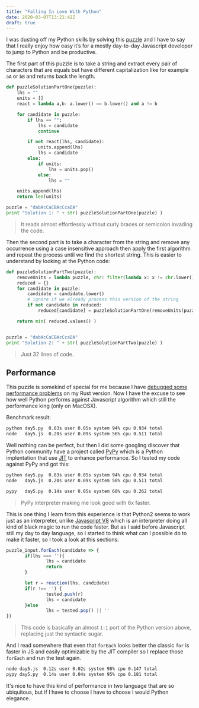 ```yaml
---
title: "Falling In Love With Python"
date: 2020-03-07T13:21:42Z
draft: true
---
```


I was dusting off my Python skills by solving this [puzzle](https://adventofcode.com/2018/day/5) and I have to say that I really enjoy how easy it’s for a mostly day-to-day Javascript developer to jump to Python and be productive. 

The first part of this puzzle is to take a string and extract every pair of characters that are equals but have different capitalization like for example ``aA`` or ``bB`` and returns back the length. 


```python
def puzzleSolutionPartOne(puzzle): 
	lhs = ""
	units = []
	react = lambda a,b: a.lower() == b.lower() and a != b

	for candidate in puzzle:
		if lhs == "": 
			lhs = candidate
			continue

		if not react(lhs, candidate):
			units.append(lhs)
			lhs = candidate
		else:
			if units:
				lhs = units.pop()
			else:
				lhs = ""

	units.append(lhs)	
	return len(units)

puzzle = "dabAcCaCBAcCcaDA"
print "Solution 1: " + str( puzzleSolutionPartOne(puzzle) )
```

> It reads almost effortlessly without curly braces or semicolon invading the code. 


Then the second part is to take a character from the string and remove any occurrence using a case insensitive approach then apply the first algorithm and repeat the process until we find the shortest string. This is easier to understand by looking at the Python code:

```python
def puzzleSolutionPartTwo(puzzle):
	removeUnits = lambda puzzle, chr: filter(lambda x: x != chr.lower() and x != chr.upper(), puzzle )
	reduced = {} 
	for candidate in puzzle:
		candidate = candidate.lower()
		# ignore if we already process this version of the string
		if not candidate in reduced:
			reduced[candidate] = puzzleSolutionPartOne(removeUnits(puzzle, candidate))

	return min( reduced.values() )	


puzzle = "dabAcCaCBAcCcaDA"
print "Solution 2: " + str( puzzleSolutionPartTwo(puzzle) )

```

> Just 32 lines of code. 


## Performance 

This puzzle is somekind of special for me because I have [debugged some performance problems](https://cesarvr.io/post/rust-performance/) on my Rust version. Now I have the excuse to see how well Python performs against Javascript algorithm  which still the performance king (only on MacOSX).

Benchmark result: 

```sh
python day5.py  0.83s user 0.05s system 94% cpu 0.934 total
node   day5.js  0.20s user 0.09s system 56% cpu 0.511 total
```

Well nothing can be perfect, but then I did some googling discover that Python community have a project called [PyPy](https://www.pypy.org/) which is a Python implentation that use [JIT](https://en.wikipedia.org/wiki/Just-in-time_compilation) to enhance performance. So I tested my code against PyPy and got this: 

```sh
python day5.py  0.83s user 0.05s system 94% cpu 0.934 total
node   day5.js  0.20s user 0.09s system 56% cpu 0.511 total

pypy   day5.py  0.14s user 0.05s system 68% cpu 0.262 total
```

> PyPy interpreter making me look good with 6x faster.



This is one thing I learn from this experience is that Python2 seems to work just as an interpreter, unlike [Javascript V8](https://v8.dev/) which is an interpreter doing all kind of black magic to run the code faster. But as I said before Javascript still my day to day language, so I started to think what can I possible do to make it faster, so I took a look at this sections: 

```js
puzzle_input.forEach(candidate => {
       if(lhs === ''){
               lhs = candidate
               return
       }

       let r = reaction(lhs, candidate)
       if(r !== '') {
               tested.push(r)
               lhs = candidate
       }else
               lhs = tested.pop() || ''
})
```
> This code is basically an almost ``1:1`` port of the Python version above, replacing just the syntactic sugar.  


And I read somewhere that even that ``forEach`` looks better the classic ``for`` is faster in JS and easily optimizable by the JIT compiler so I replace those ``forEach`` and run the test again.

```sh
node day5.js  0.12s user 0.02s system 98% cpu 0.147 total
pypy day5.py  0.14s user 0.04s system 95% cpu 0.181 total
```
 
It's nice to have this kind of performance in two language that are so ubiquitous, but if I have to choose I have to choose I would Python elegance.


